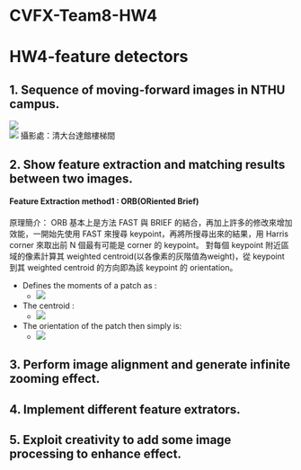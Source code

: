 # CVFX-Team8-HW4

# HW4-feature detectors

## 1. Sequence of moving-forward images in NTHU campus.

![](https://imgur.com/phYG8d3.png)  
![](https://imgur.com/b4LUjW8.png)
攝影處：清大台達館樓梯間
## 2. Show feature extraction and matching results between two images.
#### Feature Extraction method1 : ORB(ORiented Brief)
原理簡介：
  ORB 基本上是方法 FAST 與 BRIEF 的結合，再加上許多的修改來增加效能，一開始先使用 FAST 來搜尋 keypoint，再將所搜尋出來的結果，用 Harris corner 來取出前 N 個最有可能是 corner 的 keypoint。 
  對每個 keypoint 附近區域的像素計算其 weighted centroid(以各像素的灰階值為weight)，從 keypoint 到其 weighted centroid 的方向即為該 keypoint 的 orientation。 

*  Defines the moments of a patch as :
     - ![](https://imgur.com/v60wlBJ.png)
*  The centroid :
     - ![](https://imgur.com/vD2vfeG.png)
*  The orientation of the patch then simply is: 
     - ![](https://imgur.com/a91ybCI.png)


## 3. Perform image alignment and generate infinite zooming effect.


## 4. Implement different feature extrators.

## 5. Exploit creativity to add some image processing to enhance effect. 





 
